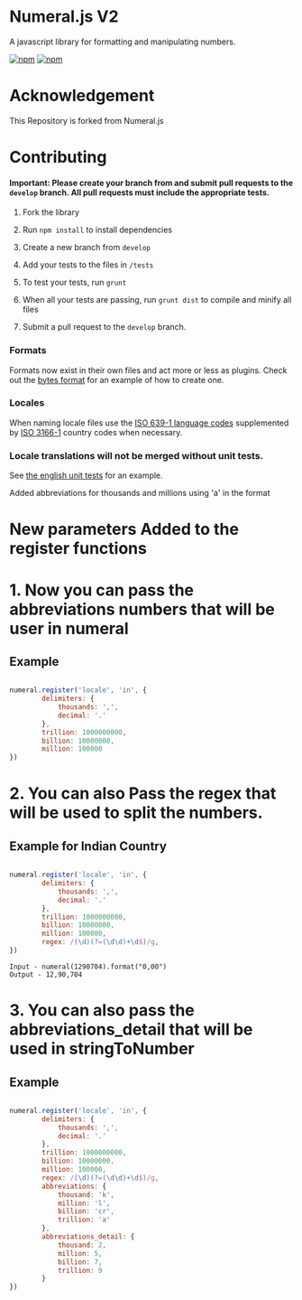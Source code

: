 # Numeral.js V2

A javascript library for formatting and manipulating numbers.

[![npm](https://img.shields.io/npm/v/numeral-v2.svg?label=numeral-v2)](https://www.npmjs.com/package/numeral-v2)
[![npm](https://img.shields.io/npm/dt/numeral-v2.svg)](https://www.npmjs.com/package/numeral-v2)

# Acknowledgement

This Repository is forked from Numeral.js

# Contributing

#### Important: Please create your branch from and submit pull requests to the `develop` branch.  All pull requests must include the appropriate tests.

1. Fork the library

2. Run `npm install` to install dependencies

3. Create a new branch from `develop`

4. Add your tests to the files in `/tests`

5. To test your tests, run `grunt`

6. When all your tests are passing, run `grunt dist` to compile and minify all files

7. Submit a pull request to the `develop` branch.


### Formats

Formats now exist in their own files and act more or less as plugins. Check out the [bytes format](https://github.com/pratik227/Numeral-js-v2/blob/master/src/formats/bytes.js) for an example of how to create one.


### Locales

When naming locale files use the [ISO 639-1 language codes](http://en.wikipedia.org/wiki/List_of_ISO_639-1_codes) supplemented by [ISO 3166-1](http://en.wikipedia.org/wiki/ISO_3166-1_alpha-2) country codes when necessary.

### Locale translations will not be merged without unit tests.

See [the english unit tests](https://github.com/pratik227/Numeral-js/blob/master/tests/locales/en-gb.js) for an example.


Added abbreviations for thousands and millions using 'a' in the format


# New parameters Added to the register functions

# 1. Now you can pass the abbreviations numbers that will be user in numeral

## Example

```js

numeral.register('locale', 'in', {
        delimiters: {
            thousands: ',',
            decimal: '.'
        },
        trillion: 1000000000,
        billion: 10000000,
        million: 100000
})
```

# 2. You can also Pass the regex that will be used to split the numbers.

## Example for Indian Country

```js

numeral.register('locale', 'in', {
        delimiters: {
            thousands: ',',
            decimal: '.'
        },
        trillion: 1000000000,
        billion: 10000000,
        million: 100000,
        regex: /(\d)(?=(\d\d)+\d$)/g,
})

```

    Input - numeral(1290704).format("0,00") 
    Output - 12,90,704

# 3. You can also pass the abbreviations_detail that will be used in stringToNumber

## Example 

```js

numeral.register('locale', 'in', {
        delimiters: {
            thousands: ',',
            decimal: '.'
        },
        trillion: 1000000000,
        billion: 10000000,
        million: 100000,
        regex: /(\d)(?=(\d\d)+\d$)/g,
        abbreviations: {
            thousand: 'k',
            million: 'l',
            billion: 'cr',
            trillion: 'a'
        },
        abbreviations_detail: {
            thousand: 2,
            million: 5,
            billion: 7,
            trillion: 9
        }
})

```

